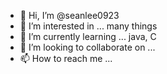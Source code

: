 - 👋 Hi, I’m @seanlee0923
- 👀 I’m interested in ... many things
- 🌱 I’m currently learning ... java, C 
- 💞️ I’m looking to collaborate on ... 
- 📫 How to reach me ...

<!---
seanlee0923/seanlee0923 is a ✨ special ✨ repository because its `README.md` (this file) appears on your GitHub profile.
You can click the Preview link to take a look at your changes.
--->
